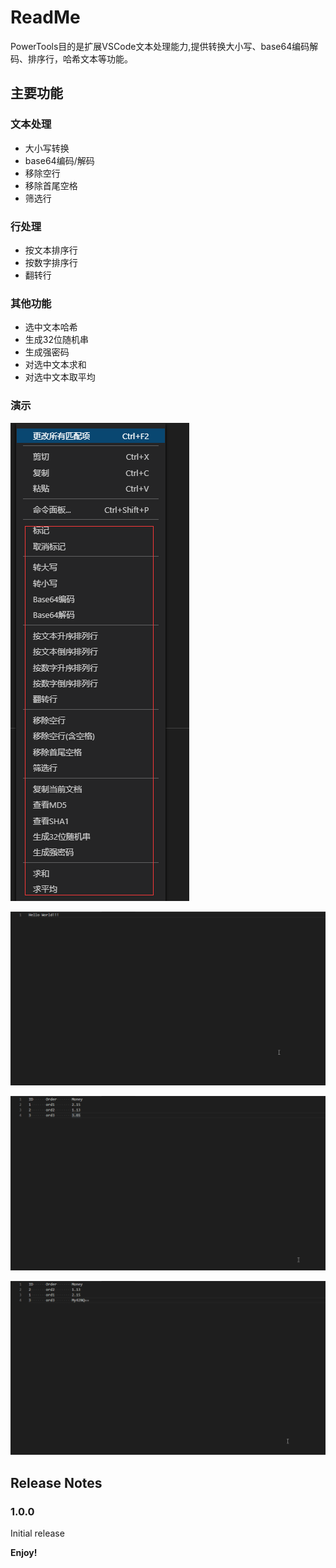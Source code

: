 # ReadMe

PowerTools目的是扩展VSCode文本处理能力,提供转换大小写、base64编码解码、排序行，哈希文本等功能。 

## 主要功能

### 文本处理

- 大小写转换
- base64编码/解码
- 移除空行
- 移除首尾空格
- 筛选行

### 行处理
- 按文本排序行
- 按数字排序行
- 翻转行

### 其他功能
- 选中文本哈希
- 生成32位随机串
- 生成强密码
- 对选中文本求和
- 对选中文本取平均 
 

### 演示

![list](https://github.com/yanzf0417/assets/blob/master/powertools/list.png?raw=true)

![toupper](https://github.com/yanzf0417/assets/blob/master/powertools/toupper.gif?raw=true)

![sort](https://github.com/yanzf0417/assets/blob/master/powertools/sort.gif?raw=true)

![base64](https://github.com/yanzf0417/assets/blob/master/powertools/base64.gif?raw=true)
 

## Release Notes 

### 1.0.0

Initial release
 
**Enjoy!**
